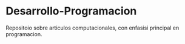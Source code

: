 # Desarrollo-Programacion
Repositoio sobre articulos computacionales, con enfasisi principal en programacion.

